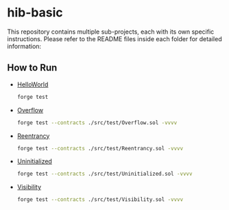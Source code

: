 # hib-basic

This repository contains multiple sub-projects, each with its own specific instructions. Please refer to the README files inside each folder for detailed information:

 ## How to Run

- [HelloWorld](helloworld/hello_foundry/README.md)
  ```sh
  forge test
  ```
- [Overflow](overflow/README.md)
    ```sh
    forge test --contracts ./src/test/Overflow.sol -vvvv
    ```
- [Reentrancy](reentrancy/re-entrancy.md)
    ```sh
    forge test --contracts ./src/test/Reentrancy.sol -vvvv
    ```
- [Uninitialized](unInitialized/README.md)
    ```sh
    forge test --contracts ./src/test/Uninitialized.sol -vvvv
    ```
- [Visibility](Visibility/README.md)
    ```sh
    forge test --contracts ./src/test/Visibility.sol -vvvv
    ```

